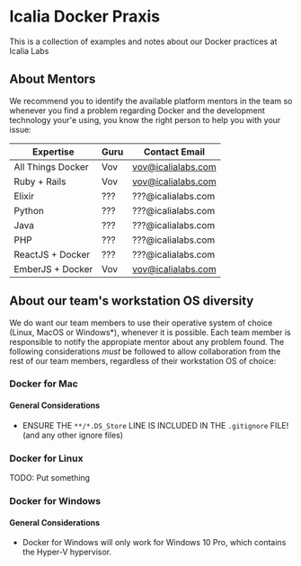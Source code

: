 # Icalia Docker Praxis

This is a collection of examples and notes about our Docker practices at Icalia Labs

## About Mentors

We recommend you to identify the available platform mentors in the team so whenever you find a
problem regarding Docker and the development technology your'e using, you know the right person to
help you with your issue:

| Expertise         | Guru | Contact Email      |
| ----------------- | ---- | ------------------ |
| All Things Docker | Vov  | vov@icalialabs.com |
| Ruby + Rails      | Vov  | vov@icalialabs.com |
| Elixir            | ???  | ???@icalialabs.com |
| Python            | ???  | ???@icalialabs.com |
| Java              | ???  | ???@icalialabs.com |
| PHP               | ???  | ???@icalialabs.com |
| ReactJS + Docker  | ???  | ???@icalialabs.com |
| EmberJS + Docker  | Vov  | vov@icalialabs.com |

## About our team's workstation OS diversity

We do want our team members to use their operative system of choice (Linux, MacOS or Windows*),
whenever it is possible. Each team member is responsible to notify the appropiate mentor about any
problem found. The following considerations *must* be followed to allow collaboration from the rest
of our team members, regardless of their workstation OS of choice:

### Docker for Mac

#### General Considerations

* ENSURE THE `**/*.DS_Store` LINE IS INCLUDED IN THE `.gitignore` FILE! (and any other ignore files)

### Docker for Linux

TODO: Put something

### Docker for Windows

#### General Considerations

* Docker for Windows will only work for Windows 10 Pro, which contains the Hyper-V hypervisor.
